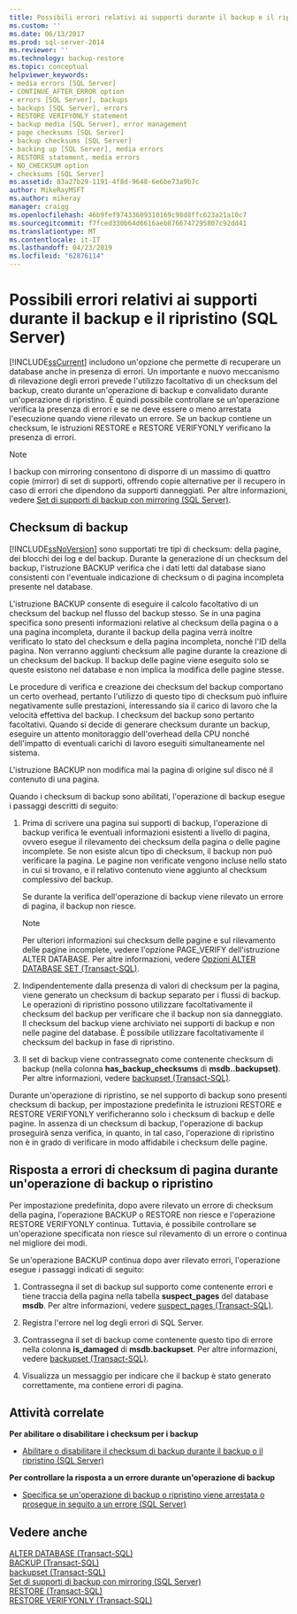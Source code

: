 ```yaml
---
title: Possibili errori relativi ai supporti durante il backup e il ripristino (SQL Server) | Microsoft Docs
ms.custom: ''
ms.date: 06/13/2017
ms.prod: sql-server-2014
ms.reviewer: ''
ms.technology: backup-restore
ms.topic: conceptual
helpviewer_keywords:
- media errors [SQL Server]
- CONTINUE_AFTER_ERROR option
- errors [SQL Server], backups
- backups [SQL Server], errors
- RESTORE VERIFYONLY statement
- backup media [SQL Server], error management
- page checksums [SQL Server]
- backup checksums [SQL Server]
- backing up [SQL Server], media errors
- RESTORE statement, media errors
- NO_CHECKSUM option
- checksums [SQL Server]
ms.assetid: 83a27b29-1191-4f8d-9648-6e6be73a9b7c
author: MikeRayMSFT
ms.author: mikeray
manager: craigg
ms.openlocfilehash: 46b9fef97433609310169c98d8ffc623a21a10c7
ms.sourcegitcommit: f7fced330b64d6616aeb8766747295807c92dd41
ms.translationtype: MT
ms.contentlocale: it-IT
ms.lasthandoff: 04/23/2019
ms.locfileid: "62876114"
---
```

# <a name="possible-media-errors-during-backup-and-restore-sql-server"></a>Possibili errori relativi ai supporti durante il backup e il ripristino (SQL Server)
  [!INCLUDE[ssCurrent](../../includes/sscurrent-md.md)] includono un'opzione che permette di recuperare un database anche in presenza di errori. Un importante e nuovo meccanismo di rilevazione degli errori prevede l'utilizzo facoltativo di un checksum del backup, creato durante un'operazione di backup e convalidato durante un'operazione di ripristino. È quindi possibile controllare se un'operazione verifica la presenza di errori e se ne deve essere o meno arrestata l'esecuzione quando viene rilevato un errore. Se un backup contiene un checksum, le istruzioni RESTORE e RESTORE VERIFYONLY verificano la presenza di errori.  
  
> [!NOTE]  
>  I backup con mirroring consentono di disporre di un massimo di quattro copie (mirror) di set di supporti, offrendo copie alternative per il recupero in caso di errori che dipendono da supporti danneggiati. Per altre informazioni, vedere [Set di supporti di backup con mirroring &#40;SQL Server&#41;](mirrored-backup-media-sets-sql-server.md).  
  
  
  
##  <a name="BckChecksums"></a> Checksum di backup  
 [!INCLUDE[ssNoVersion](../../includes/ssnoversion-md.md)] sono supportati tre tipi di checksum: della pagine, dei blocchi dei log e del backup. Durante la generazione di un checksum del backup, l'istruzione BACKUP verifica che i dati letti dal database siano consistenti con l'eventuale indicazione di checksum o di pagina incompleta presente nel database.  
  
 L'istruzione BACKUP consente di eseguire il calcolo facoltativo di un checksum del backup nel flusso del backup stesso. Se in una pagina specifica sono presenti informazioni relative al checksum della pagina o a una pagina incompleta, durante il backup della pagina verrà inoltre verificato lo stato del checksum e della pagina incompleta, nonché l'ID della pagina. Non verranno aggiunti checksum alle pagine durante la creazione di un checksum del backup. Il backup delle pagine viene eseguito solo se queste esistono nel database e non implica la modifica delle pagine stesse.  
  
 Le procedure di verifica e creazione dei checksum del backup comportano un certo overhead, pertanto l'utilizzo di questo tipo di checksum può influire negativamente sulle prestazioni, interessando sia il carico di lavoro che la velocità effettiva del backup. I checksum del backup sono pertanto facoltativi. Quando si decide di generare checksum durante un backup, eseguire un attento monitoraggio dell'overhead della CPU nonché dell'impatto di eventuali carichi di lavoro eseguiti simultaneamente nel sistema.  
  
 L'istruzione BACKUP non modifica mai la pagina di origine sul disco né il contenuto di una pagina.  
  
 Quando i checksum di backup sono abilitati, l'operazione di backup esegue i passaggi descritti di seguito:  
  
1.  Prima di scrivere una pagina sui supporti di backup, l'operazione di backup verifica le eventuali informazioni esistenti a livello di pagina, ovvero esegue il rilevamento dei checksum della pagina o delle pagine incomplete. Se non esiste alcun tipo di checksum, il backup non può verificare la pagina. Le pagine non verificate vengono incluse nello stato in cui si trovano, e il relativo contenuto viene aggiunto al checksum complessivo del backup.  
  
     Se durante la verifica dell'operazione di backup viene rilevato un errore di pagina, il backup non riesce.  
  
    > [!NOTE]  
    >  Per ulteriori informazioni sui checksum delle pagine e sul rilevamento delle pagine incomplete, vedere l'opzione PAGE_VERIFY dell'istruzione ALTER DATABASE. Per altre informazioni, vedere [Opzioni ALTER DATABASE SET &#40;Transact-SQL&#41;](/sql/t-sql/statements/alter-database-transact-sql-set-options).  
  
2.  Indipendentemente dalla presenza di valori di checksum per la pagina, viene generato un checksum di backup separato per i flussi di backup. Le operazioni di ripristino possono utilizzare facoltativamente il checksum del backup per verificare che il backup non sia danneggiato. Il checksum del backup viene archiviato nei supporti di backup e non nelle pagine del database. È possibile utilizzare facoltativamente il checksum del backup in fase di ripristino.  
  
3.  Il set di backup viene contrassegnato come contenente checksum di backup (nella colonna **has_backup_checksums** di **msdb..backupset)**. Per altre informazioni, vedere [backupset &#40;Transact-SQL&#41;](/sql/relational-databases/system-tables/backupset-transact-sql).  
  
 Durante un'operazione di ripristino, se nel supporto di backup sono presenti checksum di backup, per impostazione predefinita le istruzioni RESTORE e RESTORE VERIFYONLY verificheranno solo i checksum di backup e delle pagine. In assenza di un checksum di backup, l'operazione di backup proseguirà senza verifica, in quanto, in tal caso, l'operazione di ripristino non è in grado di verificare in modo affidabile i checksum delle pagine.  
  
## <a name="response-to-page-checksum-errors-during-a-backup-or-restore-operation"></a>Risposta a errori di checksum di pagina durante un'operazione di backup o ripristino  
 Per impostazione predefinita, dopo avere rilevato un errore di checksum della pagina, l'operazione BACKUP o RESTORE non riesce e l'operazione RESTORE VERIFYONLY continua. Tuttavia, è possibile controllare se un'operazione specificata non riesce sul rilevamento di un errore o continua nel migliore dei modi.  
  
 Se un'operazione BACKUP continua dopo aver rilevato errori, l'operazione esegue i passaggi indicati di seguito:  
  
1.  Contrassegna il set di backup sul supporto come contenente errori e tiene traccia della pagina nella tabella **suspect_pages** del database **msdb**. Per altre informazioni, vedere [suspect_pages &#40;Transact-SQL&#41;](/sql/relational-databases/system-tables/suspect-pages-transact-sql).  
  
2.  Registra l'errore nel log degli errori di SQL Server.  
  
3.  Contrassegna il set di backup come contenente questo tipo di errore nella colonna **is_damaged** di **msdb.backupset**. Per altre informazioni, vedere [backupset &#40;Transact-SQL&#41;](/sql/relational-databases/system-tables/backupset-transact-sql).  
  
4.  Visualizza un messaggio per indicare che il backup è stato generato correttamente, ma contiene errori di pagina.  
  
##  <a name="RelatedTasks"></a> Attività correlate  
 **Per abilitare o disabilitare i checksum per i backup**  
  
-   [Abilitare o disabilitare il checksum di backup durante il backup o il ripristino &#40;SQL Server&#41;](enable-or-disable-backup-checksums-during-backup-or-restore-sql-server.md)  
  
 **Per controllare la risposta a un errore durante un'operazione di backup**  
  
-   [Specifica se un'operazione di backup o ripristino viene arrestata o prosegue in seguito a un errore &#40;SQL Server&#41;](specify-if-backup-or-restore-continues-or-stops-after-error.md)  
  
## <a name="see-also"></a>Vedere anche  
 [ALTER DATABASE &#40;Transact-SQL&#41;](/sql/t-sql/statements/alter-database-transact-sql)   
 [BACKUP &#40;Transact-SQL&#41;](/sql/t-sql/statements/backup-transact-sql)   
 [backupset &#40;Transact-SQL&#41;](/sql/relational-databases/system-tables/backupset-transact-sql)   
 [Set di supporti di backup con mirroring &#40;SQL Server&#41;](mirrored-backup-media-sets-sql-server.md)   
 [RESTORE &#40;Transact-SQL&#41;](/sql/t-sql/statements/restore-statements-transact-sql)   
 [RESTORE VERIFYONLY &#40;Transact-SQL&#41;](/sql/t-sql/statements/restore-statements-verifyonly-transact-sql)  
  
  
